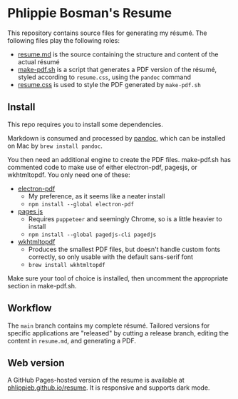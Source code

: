 # Phlippie Bosman's Resume

This repository contains source files for generating my résumé. The following files play the following roles:

- [resume.md](resume.md) is the source containing the structure and content of the actual résumé
- [make-pdf.sh](make-pdf.sh) is a script that generates a PDF version of the résumé, styled according to `resume.css`, using the `pandoc` command
- [resume.css](resume.css) is used to style the PDF generated by `make-pdf.sh`

## Install

This repo requires you to install some dependencies.

Markdown is consumed and processed by [pandoc](https://pandoc.org/index.html), which can be installed on Mac by `brew install pandoc`.

You then need an additional engine to create the PDF files. make-pdf.sh has commented code to make use of either electron-pdf, pagesjs, or wkhtmltopdf. You only need one of these:

- [electron-pdf](https://github.com/fraserxu/electron-pdf)
  - My preference, as it seems like a neater install
  - `npm install --global electron-pdf`
- [pages js](https://pagedjs.org)
  - Requires `puppeteer` and seemingly Chrome, so is a little heavier to install
  - `npm install --global pagedjs-cli pagedjs`
- [wkhtmltopdf](https://github.com/wkhtmltopdf/wkhtmltopdf)
  - Produces the smallest PDF files, but doesn't handle custom fonts correctly, so only usable with the default sans-serif font
  - `brew install wkhtmltopdf`

Make sure your tool of choice is installed, then uncomment the appropriate section in make-pdf.sh.

## Workflow

The `main` branch contains my complete résumé. Tailored versions for specific applications are "released" by cutting a release branch, editing the content in `resume.md`, and generating a PDF.

## Web version

A GitHub Pages-hosted version of the resume is available at [phlippieb.github.io/resume](https://phlippieb.github.io/resume). It is responsive and supports dark mode.
